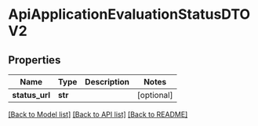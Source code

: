 # ApiApplicationEvaluationStatusDTOV2

## Properties

| Name           | Type    | Description | Notes      |
| -------------- | ------- | ----------- | ---------- |
| **status_url** | **str** |             | [optional] |

[[Back to Model list]](../README.md#documentation-for-models) [[Back to API list]](../README.md#documentation-for-api-endpoints) [[Back to README]](../README.md)

